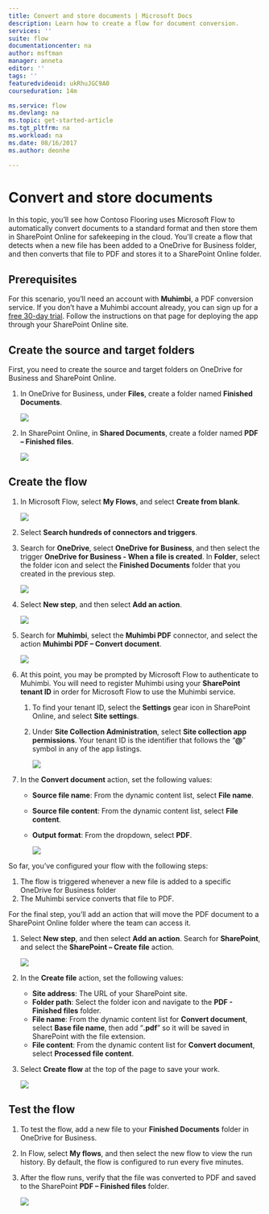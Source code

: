 ```yaml
---
title: Convert and store documents | Microsoft Docs
description: Learn how to create a flow for document conversion.
services: ''
suite: flow
documentationcenter: na
author: msftman
manager: anneta
editor: ''
tags: ''
featuredvideoid: ukRhuJGC9A0
courseduration: 14m

ms.service: flow
ms.devlang: na
ms.topic: get-started-article
ms.tgt_pltfrm: na
ms.workload: na
ms.date: 08/16/2017
ms.author: deonhe

---
```

# Convert and store documents
In this topic, you’ll see how Contoso Flooring uses Microsoft Flow to automatically convert documents to a standard format and then store them in SharePoint Online for safekeeping in the cloud. You'll create a flow that detects when a new file has been added to a OneDrive for Business folder, and then converts that file to PDF and stores it to a SharePoint Online folder. 

## Prerequisites
For this scenario, you’ll need an account with **Muhimbi**, a PDF conversion service. If you don’t have a Muhimbi account already, you can sign up for a [free 30-day trial](http://www.muhimbi.com/Products/PDF-Converter-for-SharePoint/Products-PDF-Converter-for-SharePoint-Free-Trial.aspx). Follow the instructions on that page for deploying the app through your SharePoint Online site. 

## Create the source and target folders
First, you need to create the source and target folders on OneDrive for Business and SharePoint Online. 

1. In OneDrive for Business, under **Files**, create a folder named **Finished Documents**. 
   
    ![](./media/learning-create-pdf/onedrive-folder.png)
2. In SharePoint Online, in **Shared Documents**, create a folder named **PDF – Finished files**. 
   
    ![](./media/learning-create-pdf/sharepoint-folder.png)

## Create the flow
1. In Microsoft Flow, select **My Flows**, and select **Create from blank**. 
   
    ![](./media/learning-create-pdf/create-blank-flow.png)
2. Select **Search hundreds of connectors and triggers**.
3. Search for **OneDrive**, select **OneDrive for Business**, and then select the trigger **OneDrive for Business - When a file is created**. In **Folder**, select the folder icon and select the **Finished Documents** folder that you created in the previous step. 
   
    ![](./media/learning-create-pdf/onedrive-trigger.png)
4. Select **New step**, and then select **Add an action**. 
   
    ![](./media/learning-create-pdf/new-action.png)
5. Search for **Muhimbi**, select the **Muhimbi PDF** connector, and select the action **Muhimbi PDF – Convert document**.
   
    ![](./media/learning-create-pdf/muhimbi-action.png)
6. At this point, you may be prompted by Microsoft Flow to authenticate to Muhimbi. You will need to register Muhimbi using your **SharePoint tenant ID** in order for Microsoft Flow to use the Muhimbi service. 
   
   1. To find your tenant ID, select the **Settings** gear icon in SharePoint Online, and select **Site settings**.
   2. Under **Site Collection Administration**, select **Site collection app permissions**. Your tenant ID is the identifier that follows the “**@**” symbol in any of the app listings. 
      
       ![](./media/learning-create-pdf/tenant-id.png)
7. In the **Convert document** action, set the following values:
   
   * **Source file name**: From the dynamic content list, select **File name**.
   * **Source file content**: From the dynamic content list, select **File content**.
   * **Output format**: From the dropdown, select **PDF**.
     
     ![](./media/learning-create-pdf/muhimbi-configuration.png)

So far, you’ve configured your flow with the following steps: 

1. The flow is triggered whenever a new file is added to a specific OneDrive for Business folder 
2. The Muhimbi service converts that file to PDF. 

For the final step, you’ll add an action that will move the PDF document to a SharePoint Online folder where the team can access it.  

1. Select **New step**, and then select **Add an action**.  Search for **SharePoint**, and select the **SharePoint – Create file** action. 
   
    ![](./media/learning-create-pdf/sharepoint-create-file.png)
2. In the **Create file** action, set the following values:
   
   * **Site address**: The URL of your SharePoint site.  
   * **Folder path**: Select the folder icon and navigate to the **PDF - Finished files** folder.
   * **File name**: From the dynamic content list for **Convert document**, select **Base file name**, then add “**.pdf**” so it will be saved in SharePoint with the file extension. 
   * **File content**: From the dynamic content list for **Convert document**, select **Processed file content**.
3. Select **Create flow** at the top of the page to save your work.
   
    ![](./media/learning-create-pdf/sharepoint-configure-file.png)

## Test the flow
1. To test the flow, add a new file to your **Finished Documents** folder in OneDrive for Business. 
2. In Flow, select **My flows**, and then select the new flow to view the run history. By default, the flow is configured  to run every five minutes. 
3. After the flow runs, verify that the file was converted to PDF and saved to the SharePoint **PDF – Finished files** folder. 
   
    ![](./media/learning-create-pdf/test-the-flow.png)

